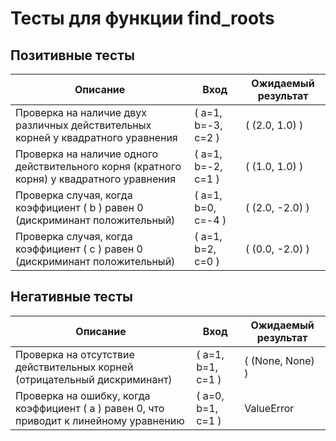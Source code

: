 # Тесты для функции find_roots

## Позитивные тесты

| Описание                                                   | Вход                    | Ожидаемый результат     |
|------------------------------------------------------------|-------------------------|-------------------------|
| Проверка на наличие двух различных действительных корней у квадратного уравнения | \( a=1, b=-3, c=2 \)   | \( (2.0, 1.0) \)        |
| Проверка на наличие одного действительного корня (кратного корня) у квадратного уравнения | \( a=1, b=-2, c=1 \)   | \( (1.0, 1.0) \)        |
| Проверка случая, когда коэффициент \( b \) равен 0 (дискриминант положительный) | \( a=1, b=0, c=-4 \)   | \( (2.0, -2.0) \)       |
| Проверка случая, когда коэффициент \( c \) равен 0 (дискриминант положительный) | \( a=1, b=2, c=0 \)    | \( (0.0, -2.0) \)       |

## Негативные тесты

| Описание                                                   | Вход                    | Ожидаемый результат     |
|------------------------------------------------------------|-------------------------|-------------------------|
| Проверка на отсутствие действительных корней (отрицательный дискриминант) | \( a=1, b=1, c=1 \)    | \( (None, None) \)      |
| Проверка на ошибку, когда коэффициент \( a \) равен 0, что приводит к линейному уравнению | \( a=0, b=1, c=1 \)    | ValueError               |
